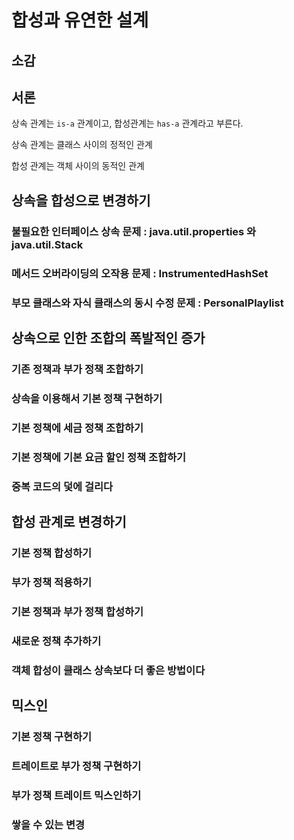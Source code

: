 # 합성과 유연한 설계

## 소감

## 서론

상속 관계는 `is-a` 관계이고, 합성관계는 `has-a` 관계라고 부른다.

상속 관계는 클래스 사이의 정적인 관계

합성 관계는 객체 사이의 동적인 관계

## 상속을 합성으로 변경하기

### 불필요한 인터페이스 상속 문제 : java.util.properties 와 java.util.Stack

### 메서드 오버라이딩의 오작용 문제 : InstrumentedHashSet

### 부모 클래스와 자식 클래스의 동시 수정 문제 : PersonalPlaylist

## 상속으로 인한 조합의 폭발적인 증가

### 기존 정책과 부가 정책 조합하기

### 상속을 이용해서 기본 정책 구현하기

### 기본 정책에 세금 정책 조합하기

### 기본 정책에 기본 요금 할인 정책 조합하기

### 중복 코드의 덫에 걸리다

## 합성 관계로 변경하기

### 기본 정책 합성하기

### 부가 정책 적용하기

### 기본 정책과 부가 정책 합성하기

### 새로운 정책 추가하기

### 객체 합성이 클래스 상속보다 더 좋은 방법이다

## 믹스인

### 기본 정책 구현하기

### 트레이트로 부가 정책 구현하기

### 부가 정책 트레이트 믹스인하기

### 쌓을 수 있는 변경
